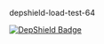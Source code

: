 depshield-load-test-64

[![DepShield Badge](https://cpeters2.dev.depshield.sonatype.org/badges/depshield-load-cpeters2d/depshield-load-test-64/depshield.svg)](https://sonatype.github.io/depshield-github-pages)
